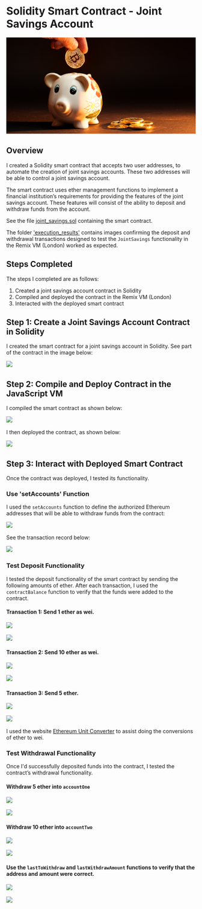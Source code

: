 # Solidity Smart Contract - Joint Savings Account

![](Images/20-5-challenge-image.png)

## Overview
I created a Solidity smart contract that accepts two user addresses, to automate the creation of joint savings accounts. These two addresses will be able to control a joint savings account. 

The smart contract uses ether management functions to implement a financial institution’s requirements for providing the features of the joint savings account. These features will consist of the ability to deposit and withdraw funds from the account.

See the file [joint_savings.sol](joint_savings.sol) containing the smart contract.

The folder ['execution_results'](https://github.com/sarahm44/solidity-joint-account/tree/main/execution_results) contains images confirming the deposit and withdrawal transactions designed to test the `JointSavings` functionality in the Remix VM (London) worked as expected.

## Steps Completed

The steps I completed are as follows:

1. Created a joint savings account contract in Solidity
2. Compiled and deployed the contract in the Remix VM (London) 
3. Interacted with the deployed smart contract

## Step 1: Create a Joint Savings Account Contract in Solidity

I created the smart contract for a joint savings account in Solidity. See part of the contract in the image below:

![](https://github.com/sarahm44/solidity-joint-account/tree/main/images/contract.png)

## Step 2: Compile and Deploy Contract in the JavaScript VM

I compiled the smart contract as shown below:

![](https://github.com/sarahm44/solidity-joint-account/tree/main/images/compile_and_run.png)

I then deployed the contract, as shown below:

![](https://github.com/sarahm44/solidity-joint-account/tree/main/images/compile_and_run.png)

## Step 3: Interact with Deployed Smart Contract

Once the contract was deployed, I tested its functionality.

### Use 'setAccounts' Function

I used the `setAccounts` function to define the authorized Ethereum addresses that will be able to withdraw funds from the contract:

![](https://github.com/sarahm44/solidity-joint-account/tree/main/execution_results/set_accounts.png)

See the transaction record below:

![](https://github.com/sarahm44/solidity-joint-account/tree/main/execution_results/set_accounts2.png)

### Test Deposit Functionality

I tested the deposit functionality of the smart contract by sending the following amounts of ether. After each transaction, I used the `contractBalance` function to verify that the funds were added to the contract.

#### Transaction 1: Send 1 ether as wei.

![](https://github.com/sarahm44/solidity-joint-account/tree/main/execution_results/1_ether.png)

![](https://github.com/sarahm44/solidity-joint-account/tree/main/execution_results/1_ether_balance.png)

#### Transaction 2: Send 10 ether as wei.

![](https://github.com/sarahm44/solidity-joint-account/tree/main/execution_results/10_ether.png)

![](https://github.com/sarahm44/solidity-joint-account/tree/main/execution_results/10_ether_balance.png)

#### Transaction 3: Send 5 ether.

![](https://github.com/sarahm44/solidity-joint-account/tree/main/execution_results/5_ether.png)

![](https://github.com/sarahm44/solidity-joint-account/tree/main/execution_results/5_ether_balance.png)

I used the website [Ethereum Unit Converter](https://eth-converter.com/) to assist doing the conversions of ether to wei.

### Test Withdrawal Functionality

Once I'd successfully deposited funds into the contract, I tested the contract’s withdrawal functionality. 

#### Withdraw 5 ether into `accountOne`

![](https://github.com/sarahm44/solidity-joint-account/tree/main/execution_results/5_ether_withdraw.png)

![](https://github.com/sarahm44/solidity-joint-account/tree/main/execution_results/5_ether_withdraw_bal.png)

#### Withdraw 10 ether into `accountTwo`

![](https://github.com/sarahm44/solidity-joint-account/tree/main/execution_results/10_ether_withdraw.png)

![](https://github.com/sarahm44/solidity-joint-account/tree/main/execution_results/5_ether_withdraw_bal.png)

#### Use the `lastToWithdraw` and `lastWithdrawAmount` functions to verify that the address and amount were correct.

![](https://github.com/sarahm44/solidity-joint-account/tree/main/execution_results/last_to_withdraw.png)

![](https://github.com/sarahm44/solidity-joint-account/tree/main/execution_results/last_withdraw_amount.png)

